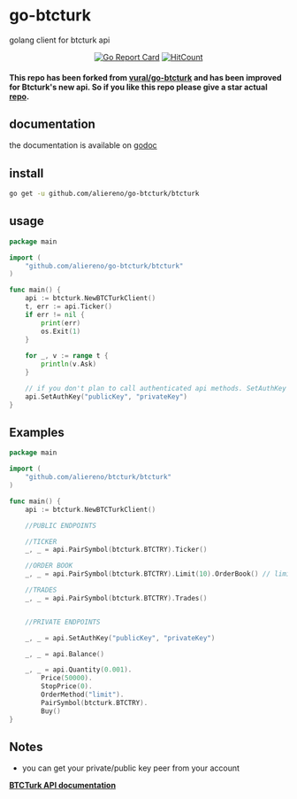 # go-btcturk

golang client for btcturk api

<div align="center">

[![Go Report Card](https://goreportcard.com/badge/github.com/aliereno/go-btcturk)](https://goreportcard.com/report/github.com/aliereno/go-btcturk)
[![HitCount](http://hits.dwyl.com/aliereno/go-btcturk.svg)](http://hits.dwyl.com/aliereno/go-btcturk)

</div>

#### This repo has been forked from [vural/go-btcturk](https://github.com/vural/go-btcturk) and has been improved for Btcturk's new api. So if you like this repo please give a star actual [repo](https://github.com/vural/go-btcturk).

## documentation

the documentation is available on [godoc](http://godoc.org/github.com/aliereno/go-btcturk/btcturk)

## install

```sh
go get -u github.com/aliereno/go-btcturk/btcturk
```

## usage
```go
package main

import (
	"github.com/aliereno/go-btcturk/btcturk"
)

func main() {
    api := btcturk.NewBTCTurkClient()
    t, err := api.Ticker()
    if err != nil {
        print(err)
        os.Exit(1)
    }
    
    for _, v := range t {
        println(v.Ask)
    }

    // if you don't plan to call authenticated api methods. SetAuthKey not required.
    api.SetAuthKey("publicKey", "privateKey")
}

```

## Examples

```go
package main

import (
	"github.com/aliereno/btcturk/btcturk"
)

func main() {
    api := btcturk.NewBTCTurkClient()

    //PUBLIC ENDPOINTS

    //TICKER
    _, _ = api.PairSymbol(btcturk.BTCTRY).Ticker()

    //ORDER BOOK
    _, _ = api.PairSymbol(btcturk.BTCTRY).Limit(10).OrderBook() // limit optional

    //TRADES
    _, _ = api.PairSymbol(btcturk.BTCTRY).Trades()


    //PRIVATE ENDPOINTS

    _, _ = api.SetAuthKey("publicKey", "privateKey")

    _, _ = api.Balance()

    _, _ = api.Quantity(0.001).
        Price(50000).
        StopPrice(0).
        OrderMethod("limit").
        PairSymbol(btcturk.BTCTRY).
        Buy()
}

```

## Notes
 - you can get your private/public key peer from your account

**[BTCTurk API documentation](https://docs.btcturk.com)**
